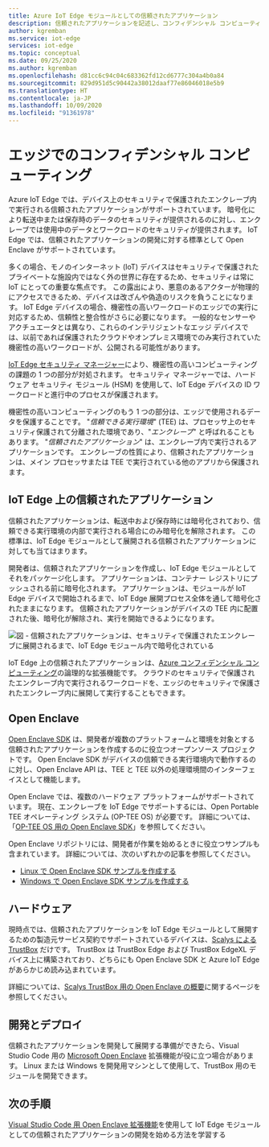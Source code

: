```yaml
---
title: Azure IoT Edge モジュールとしての信頼されたアプリケーション
description: 信頼されたアプリケーションを記述し、コンフィデンシャル コンピューティングのために IoT Edge モジュールとしてそれらを展開するには、Open Enclave SDK と API を使用します
author: kgremban
ms.service: iot-edge
services: iot-edge
ms.topic: conceptual
ms.date: 09/25/2020
ms.author: kgremban
ms.openlocfilehash: d81cc6c94c04c683362fd12cd6777c304a4b0a84
ms.sourcegitcommit: 829d951d5c90442a38012daaf77e86046018e5b9
ms.translationtype: HT
ms.contentlocale: ja-JP
ms.lasthandoff: 10/09/2020
ms.locfileid: "91361978"
---
```

# <a name="confidential-computing-at-the-edge"></a>エッジでのコンフィデンシャル コンピューティング

Azure IoT Edge では、デバイス上のセキュリティで保護されたエンクレーブ内で実行される信頼されたアプリケーションがサポートされています。 暗号化により転送中または保存時のデータのセキュリティが提供されるのに対し、エンクレーブでは使用中のデータとワークロードのセキュリティが提供されます。 IoT Edge では、信頼されたアプリケーションの開発に対する標準として Open Enclave がサポートされています。

多くの場合、モノのインターネット (IoT) デバイスはセキュリティで保護されたプライベートな施設内ではなく外の世界に存在するため、セキュリティは常に IoT にとっての重要な焦点です。 この露出により、悪意のあるアクターが物理的にアクセスできるため、デバイスは改ざんや偽造のリスクを負うことになります。 IoT Edge デバイスの場合、機密性の高いワークロードのエッジでの実行に対応するため、信頼性と整合性がさらに必要になります。 一般的なセンサーやアクチュエータとは異なり、これらのインテリジェントなエッジ デバイスでは、以前であれば保護されたクラウドやオンプレミス環境でのみ実行されていた機密性の高いワークロードが、公開される可能性があります。

[IoT Edge セキュリティ マネージャー](iot-edge-security-manager.md)により、機密性の高いコンピューティングの課題の 1 つの部分が対処されます。 セキュリティ マネージャーでは、ハードウェア セキュリティ モジュール (HSM) を使用して、IoT Edge デバイスの ID ワークロードと進行中のプロセスが保護されます。

機密性の高いコンピューティングのもう 1 つの部分は、エッジで使用されるデータを保護することです。 "*信頼できる実行環境*" (TEE) は、プロセッサ上のセキュリティ保護されて分離された環境であり、"*エンクレーブ*" と呼ばれることもあります。 "*信頼されたアプリケーション*" は、エンクレーブ内で実行されるアプリケーションです。 エンクレーブの性質により、信頼されたアプリケーションは、メイン プロセッサまたは TEE で実行されている他のアプリから保護されます。

## <a name="trusted-applications-on-iot-edge"></a>IoT Edge 上の信頼されたアプリケーション

信頼されたアプリケーションは、転送中および保存時には暗号化されており、信頼できる実行環境の内部で実行される場合にのみ暗号化を解除されます。 この標準は、IoT Edge モジュールとして展開される信頼されたアプリケーションに対しても当てはまります。

開発者は、信頼されたアプリケーションを作成し、IoT Edge モジュールとしてそれをパッケージ化します。 アプリケーションは、コンテナー レジストリにプッシュされる前に暗号化されます。 アプリケーションは、モジュールが IoT Edge デバイスで開始されるまで、IoT Edge 展開プロセス全体を通して暗号化されたままになります。 信頼されたアプリケーションがデバイスの TEE 内に配置された後、暗号化が解除され、実行を開始できるようになります。

![図 - 信頼されたアプリケーションは、セキュリティで保護されたエンクレーブに展開されるまで、IoT Edge モジュール内で暗号化されている](./media/deploy-trusted-applications/trusted-applications-encrypted.png)

IoT Edge 上の信頼されたアプリケーションは、[Azure コンフィデンシャル コンピューティング](../confidential-computing/overview.md)の論理的な拡張機能です。 クラウドのセキュリティで保護されたエンクレーブ内で実行されるワークロードを、エッジのセキュリティで保護されたエンクレーブ内に展開して実行することもできます。

## <a name="open-enclave"></a>Open Enclave

[Open Enclave SDK](https://openenclave.io/sdk/) は、開発者が複数のプラットフォームと環境を対象とする信頼されたアプリケーションを作成するのに役立つオープンソース プロジェクトです。 Open Enclave SDK がデバイスの信頼できる実行環境内で動作するのに対し、Open Enclave API は、TEE と TEE 以外の処理環境間のインターフェイスとして機能します。

Open Enclave では、複数のハードウェア プラットフォームがサポートされています。 現在、エンクレーブを IoT Edge でサポートするには、Open Portable TEE オペレーティング システム (OP-TEE OS) が必要です。 詳細については、「[OP-TEE OS 用の Open Enclave SDK](https://github.com/openenclave/openenclave/blob/master/docs/GettingStartedDocs/OP-TEE/Introduction.md)」を参照してください。

Open Enclave リポジトリには、開発者が作業を始めるときに役立つサンプルも含まれています。 詳細については、次のいずれかの記事を参照してください。

* [Linux で Open Enclave SDK サンプルを作成する](https://github.com/openenclave/openenclave/blob/master/samples/BuildSamplesLinux.md)
* [Windows で Open Enclave SDK サンプルを作成する](https://github.com/openenclave/openenclave/blob/master/samples/BuildSamplesWindows.md)

## <a name="hardware"></a>ハードウェア

現時点では、信頼されたアプリケーションを IoT Edge モジュールとして展開するための製造元サービス契約でサポートされているデバイスは、[Scalys による TrustBox](https://scalys.com/trustbox-industrial/) だけです。 TrustBox は TrustBox Edge および TrustBox EdgeXL デバイス上に構築されており、どちらにも Open Enclave SDK と Azure IoT Edge があらかじめ読み込まれています。

詳細については、[Scalys TrustBox 用の Open Enclave の概要](https://aka.ms/scalys-trustbox-edge-get-started)に関するページを参照してください。

## <a name="develop-and-deploy"></a>開発とデプロイ

信頼されたアプリケーションを開発して展開する準備ができたら、Visual Studio Code 用の [Microsoft Open Enclave](https://marketplace.visualstudio.com/items?itemName=ms-iot.msiot-vscode-openenclave) 拡張機能が役に立つ場合があります。 Linux または Windows を開発用マシンとして使用して、TrustBox 用のモジュールを開発できます。

## <a name="next-steps"></a>次の手順

[Visual Studio Code 用 Open Enclave 拡張機能](https://github.com/openenclave/openenclave/tree/master/devex/vscode-extension)を使用して IoT Edge モジュールとしての信頼されたアプリケーションの開発を始める方法を学習する
